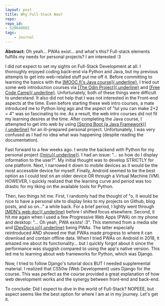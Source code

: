 ```yaml
---
layout: post
title: Why Full-Stack Now?
repo: 
repo_id: 
- 520648082
tags: 
    - Journal
---
```


**Abstract**: Oh yeah... PWAs exist... and what's this? Full-stack elements fulfills my needs for personal projects? I am interested :3 <!--more-->

I did not expect to set my sights on Full-Stack Development at all. I
thoroughly enjoyed coding back-end via Python and Java, but my previous
attempts to get into web-related stuff put me off it. Before committing
to learning the basics with the [[MOOC.fi's Java
course]{.underline}](https://java-programming.mooc.fi/), I tried out
some web introduction courses via [[The Odin
Project]{.underline}](https://www.theodinproject.com/) and [[Free Code
Camp]{.underline}](https://www.freecodecamp.org/). Unfortunately, both
of these things were difficult to understand. It also did not help that
I was not interested in the Front-end aspects at the time. Even before
starting these web intro courses, a mate introduced me to Python long
ago and the aspect of "lul you can make 2+2 = 4" was so fascinating to
me. As a result, the web intro courses did not fit my learning desires
at the time. After completing the Java course, I attempted to get into
web by using [[Spring Boot (a Java
Framework)]{.underline}](https://spring.io/projects/spring-framework)
for an ill-prepared personal project. Unfortunately, I was very confused
as I had no idea what was happening (despite reading the documentation).

Fast forward to a few weeks ago. I wrote the backend with Python for my
personal project
([[miru]{.underline}](https://github.com/WaToArt/miru)). I had an issue:
"\... so how do I display information to the user?". My initial thought
was to develop STRICTLY for one platform. Next, I narrowed it down to
mobile devices as it would be the most accessible device for myself.
Finally, Android seemed to be the best option as I could test on an
older device OR through a Virtual Machine (VM). HOWEVER, I quickly
realized that the learning curve and period was too drastic for my
liking on the available tools for Python.

Then, two things hit me. First, I randomly had the thought of "o, it
would be nice to have a personal site to display links to my projects on
Github, blog posts, and so on..." a while back. For a brief period, I
lightly went through [[MDN's web
doc]{.underline}](https://developer.mozilla.org/en-US/) before I shifted
focus elsewhere. Second, it hit me again when I used a few Progressive
Web Apps (PWA) on my phone and desktop: "\... Oh yeah, PWA exists! :3".
This stemmed from a media site and
[[DevDocs.io]{.underline}](https://devdocs.io/offline) being PWAs. The
latter especially reintroduced AND showed me that PWAs made progress to
where it can download and contain offline data. When I tried PWAs on
Android in 2018, it amazed me about its functionality... but I quickly
forgot about it since the performance was sluggish compared to using the
app's native version. This led me to learning about web frameworks for
Python, which was Django.

Now, I tried to follow Django's tutorial docs BUT I needed supplemental
material. I realized that CS50w (Web Development) uses Django for the
course. This was perfect as the course provided a great explanation of
how web development works and the synergy between front-end and
back-end.

To conclude: Did I expect to dive in the world of Full-Stack? NOPEEE,
but aspect seems like the best option for where I am at in my journey.
Let's get it.
